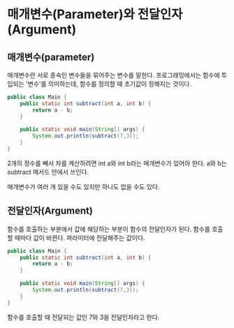 # 매개변수(Parameter)와 전달인자(Argument)

## 매개변수(parameter)

매개변수란 서로 종속인 변수들을 묶어주는 변수를 말한다. 프로그래밍에서는 함수에 투입되는 '변수'를 의미하는데, 함수를 정의할 때 초기값이 정해지는 것이다.

```java
public class Main {
	public static int subtract(int a, int b) {
		return a - b;
	}
	
	public static void main(String[] args) {
		System.out.println(subtract(7,3));
	}
}
```

2개의 정수를 빼서 차를 계산하려면 int a와 int b라는 매개변수가 있어야 한다. a와 b는 subtract 메서드 안에서 쓰인다.

매개변수가 여러 개 있을 수도 있지만 하나도 없을 수도 있다.


## 전달인자(Argument)

함수를 호출하는 부분에서 값에 해당하는 부분이 함수의 전달인자가 된다. 함수를 호출할 때마다 값이 바뀐다. 파라미터에 전달해주는 값이다.

```java
public class Main {
	public static int subtract(int a, int b) {
		return a - b;
	}
	
	public static void main(String[] args) {
		System.out.println(subtract(7,3));
	}
}
```

함수를 호출할 때 전달되는 값인 7와 3을 전달인자라고 한다.